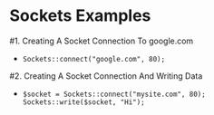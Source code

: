 # Sockets Examples


#1. Creating A Socket Connection To google.com

- `Sockets::connect("google.com", 80);`

#2. Creating A Socket Connection And Writing Data

- `$socket = Sockets::connect("mysite.com", 80);
Sockets::write($socket, "Hi");`
